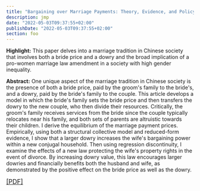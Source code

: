 ```yaml
---
title: "Bargaining over Marriage Payments: Theory, Evidence, and Policy Implications (Job Market Paper)"
description: jmp
date: "2022-05-03T09:37:55+02:00"
publishDate: "2022-05-03T09:37:55+02:00"
section: foo
---
```


<b>Highlight:</b> This paper delves into a marriage tradition in Chinese society that involves both a bride price and a dowry and the broad implication of a pro-women marriage law amendment in a society with high gender inequality.

<!--more-->

<b>Abstract:</b> One unique aspect of the marriage tradition in Chinese society is the presence of both a bride price, paid by the groom's family to the bride's, and a dowry, paid by the bride's family to the couple. This article develops a model in which the bride's family sets the bride price and then transfers the dowry to the new couple, who then divide their resources. Critically, the groom's family receives services from the bride since the couple typically relocates near his family, and both sets of parents are altruistic towards their children. I derive the equilibrium of the marriage payment prices. Empirically, using both a structural collective model and reduced-form evidence, I show that a larger dowry increases the wife's bargaining power within a new conjugal household. Then using regression discontinuity, I examine the effects of a new law protecting the wife's property rights in the event of divorce. By increasing dowry value, this law encourages larger dowries and financially benefits both the husband and wife, as demonstrated by the positive effect on the bride price as well as the dowry.

<big><a target="_blank" rel="noopener noreferrer" href="../bargaining_over_marriage_payments.pdf">[PDF]</a></big>
